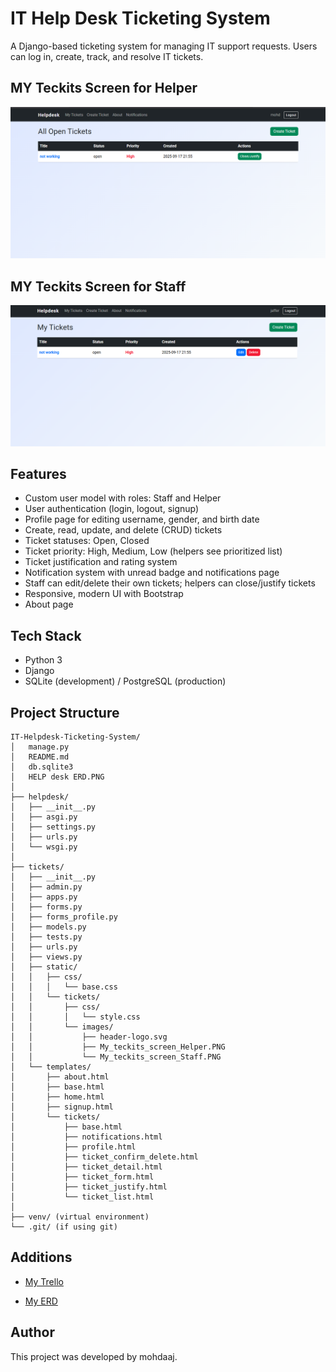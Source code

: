 
# IT Help Desk Ticketing System

A Django-based ticketing system for managing IT support requests. Users can log in, create, track, and resolve IT tickets.



## MY Teckits Screen for Helper

![Helper Ticket Screen](tickets/static/tickets/images/My_teckits_screen_Helper.PNG)

## MY Teckits Screen for Staff

![Staff Ticket Screen](tickets/static/tickets/images/My_teckits_screen_Staff.PNG)


## Features
- Custom user model with roles: Staff and Helper
- User authentication (login, logout, signup)
- Profile page for editing username, gender, and birth date
- Create, read, update, and delete (CRUD) tickets
- Ticket statuses: Open, Closed
- Ticket priority: High, Medium, Low (helpers see prioritized list)
- Ticket justification and rating system
- Notification system with unread badge and notifications page
- Staff can edit/delete their own tickets; helpers can close/justify tickets
- Responsive, modern UI with Bootstrap
- About page



## Tech Stack
- Python 3
- Django
- SQLite (development) / PostgreSQL (production)


## Project Structure

```
IT-Helpdesk-Ticketing-System/
│   manage.py
│   README.md
│   db.sqlite3
│   HELP desk ERD.PNG
│
├── helpdesk/
│   ├── __init__.py
│   ├── asgi.py
│   ├── settings.py
│   ├── urls.py
│   └── wsgi.py
│
├── tickets/
│   ├── __init__.py
│   ├── admin.py
│   ├── apps.py
│   ├── forms.py
│   ├── forms_profile.py
│   ├── models.py
│   ├── tests.py
│   ├── urls.py
│   ├── views.py
│   ├── static/
│   │   ├── css/
│   │   │   └── base.css
│   │   └── tickets/
│   │       ├── css/
│   │       │   └── style.css
│   │       └── images/
│   │           ├── header-logo.svg
│   │           ├── My_teckits_screen_Helper.PNG
│   │           └── My_teckits_screen_Staff.PNG
│   └── templates/
│       ├── about.html
│       ├── base.html
│       ├── home.html
│       ├── signup.html
│       └── tickets/
│           ├── base.html
│           ├── notifications.html
│           ├── profile.html
│           ├── ticket_confirm_delete.html
│           ├── ticket_detail.html
│           ├── ticket_form.html
│           ├── ticket_justify.html
│           └── ticket_list.html
│
├── venv/ (virtual environment)
└── .git/ (if using git)
```

## Additions

- [My Trello](https://trello.com/invite/b/68c4f7078120418905c3f4b0/ATTI774f23c1448e0ee46e469fd41f5b46390476E4A7/it-help-desk-ticketing-system)

- [My ERD](https://imgur.com/a/zyTCh5a)

## Author

This project was developed by mohdaaj.


